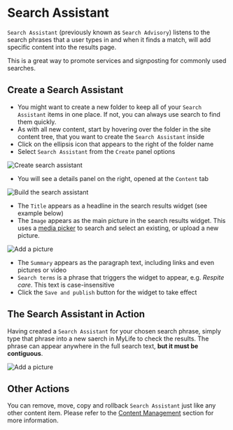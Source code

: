 # Search Assistant

`Search Assistant` (previously known as `Search Advisory`) listens to the search phrases that a user types in and when it finds a match, will add specific content into the results page.

This is a great way to promote services and signposting for commonly used searches.

## Create a Search Assistant

* You might want to create a new folder to keep all of your `Search Assistant` items in one place.  If not, you can always use search to find them quickly.
* As with all new content, start by hovering over the folder in the site content tree, that you want to create the `Search Assistant` inside
* Click on the ellipsis icon that appears to the right of the folder name
* Select `Search Assistant` from the `Create` panel options

![Create search assistant](./search-assistant/create-sa.jpg)

* You will see a details panel on the right, opened at the `Content` tab

![Build the search assistant](./search-assistant/select-picture.jpg)

* The `Title` appears as a headline in the search results widget (see example below)
* The `Image` appears as the main picture in the search results widget.  This uses a [media picker](../content-articles/#media-picker) to search and select an existing, or upload a new picture.

![Add a picture](./search-assistant/selected-picture.jpg)

* The `Summary` appears as the paragraph text, including links and even pictures or video
* `Search terms` is a phrase that triggers the widget to appear, e.g. _Respite care_. This text is case-insensitive
* Click the `Save and publish` button for the widget to take effect

## The Search Assistant in Action

Having created a `Search Assistant` for your chosen search phrase, simply type that phrase into a new saerch in MyLife to check the results. The phrase can appear anywhere in the full search text, __but it must be contiguous__.

![Add a picture](./search-assistant/sa-in-results.jpg)

## Other Actions

You can remove, move, copy and rollback `Search Assistant` just like any other content item. Please refer to the [Content Management](../file-management) section for more information.
